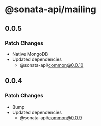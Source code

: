 # @sonata-api/mailing

## 0.0.5

### Patch Changes

- Native MongoDB
- Updated dependencies
  - @sonata-api/common@0.0.10

## 0.0.4

### Patch Changes

- Bump
- Updated dependencies
  - @sonata-api/common@0.0.9
